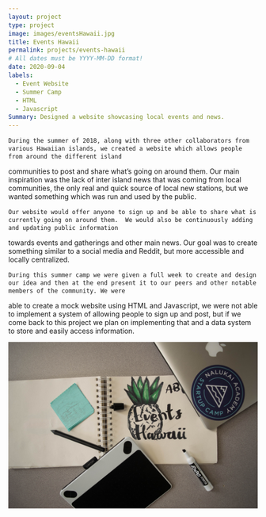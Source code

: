 ```yaml
---
layout: project
type: project
image: images/eventsHawaii.jpg
title: Events Hawaii
permalink: projects/events-hawaii
# All dates must be YYYY-MM-DD format!
date: 2020-09-04
labels:
  - Event Website
  - Summer Camp
  - HTML
  - Javascript
Summary: Designed a website showcasing local events and news.
---
```


    During the summer of 2018, along with three other collaborators from various Hawaiian islands, we created a website which allows people from around the different island 
communities to post and share what’s going on around them. Our main inspiration was the lack of inter island news that was coming from local communities, the only real and quick 
source of local new stations, but we wanted something which was run and used by the public. 

    Our website would offer anyone to sign up and be able to share what is currently going on around them.  We would also be continuously adding and updating public information 
towards events and gatherings and other main news. Our goal was to create something similar to a social media and Reddit, but more accessible and locally centralized. 

    During this summer camp we were given a full week to create and design our idea and then at the end present it to our peers and other notable members of the community. We were 
able to create a mock website using HTML and Javascript, we were not able to implement a system of allowing people to sign up and post, but if we come back to this project we plan 
on implementing that and a data system to store and easily access information. 


<img class="ui medium right floated rounded image" src="../images/eventsHawaiiPromo.jpg">

